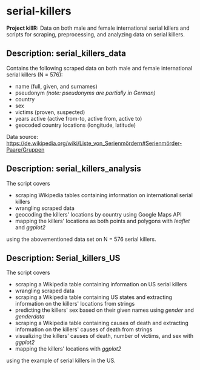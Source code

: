 # serial-killers

**Project killR:** Data on both male and female international serial killers and scripts for scraping, preprocessing, and analyzing data on serial killers.

## Description: serial_killers_data

Contains the following scraped data on both male and female international serial killers (N = 576):

* name (full, given, and surnames)
* pseudonym *(note: pseudonyms are partially in German)*
* country
* sex
* victims (proven, suspected)
* years active (active from-to, active from, active to)
* geocoded country locations (longitude, latitude)

Data source: https://de.wikipedia.org/wiki/Liste_von_Serienmördern#Serienmörder-Paare/Gruppen

## Description: serial_killers_analysis

The script covers

* scraping Wikipedia tables containing information on international serial killers
* wrangling scraped data
* geocoding the killers' locations by country using Google Maps API
* mapping the killers' locations as both points and polygons with *leaflet* and *ggplot2*
  
using the abovementioned data set on N = 576 serial killers.  

## Description: Serial_killers_US

The script covers

* scraping a Wikipedia table containing information on US serial killers
* wrangling scraped data
* scraping a Wikipedia table containing US states and extracting information on the killers' locations from strings
* predicting the killers' sex based on their given names using *gender* and *genderdata*
* scraping a Wikipedia table containing causes of death and extracting information on the killers' causes of death from strings
* visualizing the killers' causes of death, number of victims, and sex with *ggplot2* 
* mapping the killers' locations with *ggplot2*

using the example of serial killers in the US. 
